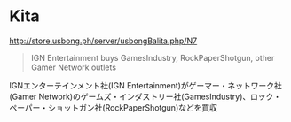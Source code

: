 # Kita

http://store.usbong.ph/server/usbongBalita.php/N7

> IGN Entertainment buys GamesIndustry, RockPaperShotgun, other Gamer Network outlets 

IGNエンターテインメント社(IGN Entertainment)がゲーマー・ネットワーク社(Gamer Network)のゲームズ・インダストリー社(GamesIndustry)、ロック・ペーパー・ショットガン社(RockPaperShotgun)などを買収 

